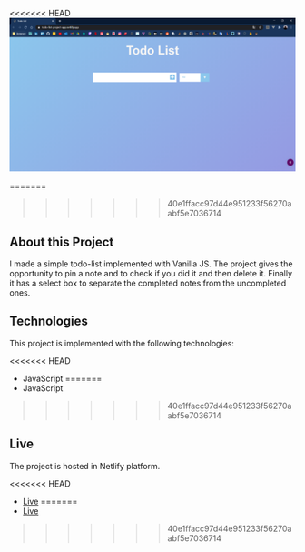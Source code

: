 <<<<<<< HEAD
![alt text](https://github.com/zisispa/todo-list-vanilla-javascript-project/blob/master/todo-list-javascript-simple.PNG?raw=true)

=======
>>>>>>> 40e1ffacc97d44e951233f56270aabf5e7036714
## About this Project

I made a simple todo-list implemented with Vanilla JS. The project gives the opportunity to pin a note and to check if you did it and then delete it. Finally it has a select box to separate the completed notes from the uncompleted ones.

## Technologies

This project is implemented with the following technologies:

<<<<<<< HEAD
- JavaScript
=======
-   JavaScript
>>>>>>> 40e1ffacc97d44e951233f56270aabf5e7036714

## Live

The project is hosted in Netlify platform.

<<<<<<< HEAD
- [Live](https://todo-list-project-app.netlify.app/)
=======
-   [Live](https://todo-list-project-app.netlify.app/)
>>>>>>> 40e1ffacc97d44e951233f56270aabf5e7036714

